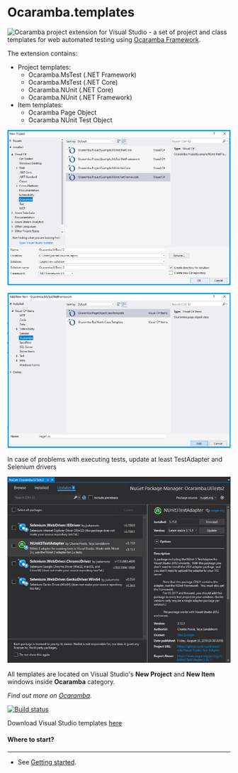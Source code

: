 # Ocaramba.templates
<img align="left" src="objectivity_logo.ico">

Ocaramba project extension for Visual Studio - a set of project and class templates for web automated testing using [Ocaramba Framework](https://github.com/ObjectivityLtd/Ocaramba).

The extension contains:

- Project templates:
  - Ocaramba.MsTest (.NET Framework)
  - Ocaramba.MsTest (.NET Core)
  - Ocaramba.NUnit (.NET Core)
  - Ocaramba.NUnit (.NET Framework)
- Item templates:
  - Ocaramba Page Object
  - Ocaramba NUnit Test Object

![Add New Project window](images/new-project.png)

![Add New Item window](images/new-item.png)

In case of problems with executing tests, update at least TestAdapter and Selenium drivers
 
![Update](images/Update.png)

All templates are located on Visual Studio's **New Project** and **New Item** windows inside **Ocaramba** category.

*Find out more on [Ocaramba](https://github.com/ObjectivityLtd/Ocaramba).*

[![Build status](https://ci.appveyor.com/api/projects/status/1rge2tva73nlfvm2?svg=true)](https://ci.appveyor.com/project/ObjectivityAdminsTeam/ocaramba-templates)

Download Visual Studio templates [here](https://ci.appveyor.com/project/ObjectivityAdminsTeam/ocaramba-templates/build/artifacts )

#### Where to start?
-------------
- See [Getting started](https://github.com/ObjectivityLtd/Ocaramba/wiki/Getting%20started).

